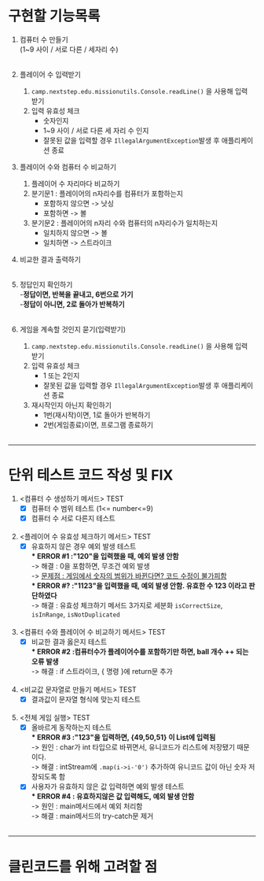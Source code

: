 # 구현할 기능목록
1. 컴퓨터 수 만들기<br>
   (1~9 사이 / 서로 다른 / 세자리 수)<br>
   <br>

2. 플레이어 수 입력받기
    1) `camp.nextstep.edu.missionutils.Console.readLine()` 을 사용해 입력 받기
    2) 입력 유효성 체크
        * 숫자인지
        * 1~9 사이 / 서로 다른 세 자리 수 인지
        * 잘못된 값을 입력할 경우 `IllegalArgumentException`발생 후 애플리케이션 종료
          <br>

3. 플레이어 수와 컴퓨터 수 비교하기
    1) 플레이어 수 자리마다 비교하기
    2) 분기문1 : 플레이어의 n자리수를 컴퓨터가 포함하는지
        * 포함하지 않으면 -> 낫싱
        * 포함하면 -> 볼
    3) 분기문2 : 플레이어의 n자리 수와 컴퓨터의 n자리수가 일치하는지
        * 일치하지 않으면 -> 볼
        * 일치하면 -> 스트라이크
          <br>
4. 비교한 결과 출력하기<br>
   <br>
5. 정답인지 확인하기<br>
   -**정답이면, 반복을 끝내고, 6번으로 가기**<br>
   -**정답이 아니면, 2로 돌아가 반복하기**
   <br>
   <br>
6. 게임을 계속할 것인지 묻기(입력받기)
    1) `camp.nextstep.edu.missionutils.Console.readLine()` 을 사용해 입력 받기
    2) 입력 유효성 체크
        * 1 또는 2인지
        * 잘못된 값을 입력할 경우 `IllegalArgumentException`발생 후 애플리케이션 종료
    3) 재시작인지 아닌지 확인하기
        - 1번(재시작)이면, 1로 돌아가 반복하기
        - 2번(게임종료)이면, 프로그램 종료하기
          <br>
          <br>

---
# 단위 테스트 코드 작성 및 FIX
1. <컴퓨터 수 생성하기 메서드> TEST
    - [X] 컴퓨터 수 범위 테스트 (1<= number<=9)
    - [X] 컴퓨터 수 서로 다른지 테스트<br><br>
2. <플레이어 수 유효성 체크하기 메서드> TEST
    - [X] 유효하지 않은 경우 예외 발생 테스트<br>
      <strong>* ERROR #1 :\"120"을 입력했을 때, 예외 발생 안함 </strong><br>
      -> 해결 : 0을 포함하면, 무조건 예외 발생<br>
      -> <u>문제점 : 게임에서 숫자의 범위가 바뀐다면? 코드 수정이 불가피함</u><br>
      <strong>* ERROR #? :\"1123"을 입력했을 때, 예외 발생 안함. 유효한 수 123 이라고 판단하였다 </strong><br>
      -> 해결 : 유효성 체크하기 메서드 3가지로 세분화
      `isCorrectSize`, `isInRange`, `isNotDuplicated` <br><br>
3. <컴퓨터 수와 플레이어 수 비교하기 메서드> TEST
    - [X] 비교한 결과 옳은지 테스트<br>
      <strong>* ERROR #2 :컴퓨터수가 플레이어수를 포함하기만 하면, ball 개수 ++ 되는 오류 발생 </strong><br>
      -> 해결 : if 스트라이크, { 명령 }에 return문 추가<br><br>
4. <비교값 문자열로 만들기 메서드> TEST
    - [X] 결과값이 문자열 형식에 맞는지 테스트<br><br>
5. <전체 게임 실행> TEST
    - [X] 올바르게 동작하는지 테스트<br>
      <strong>* ERROR #3 :\"123"을 입력하면, {49,50,51} 이 List<Integer>에 입력됨 </strong><br>
      -> 원인 : char가 int 타입으로 바뀌면서, 유니코드가 리스트에 저장됐기 때문이다.<br>
      -> 해결 : intStream에 `.map(i->i-'0')` 추가하여 유니코드 값이 아닌 숫자 저장되도록 함<br>
    - [X] 사용자가 유효하지 않은 값 입력하면 예외 발생 테스트<br>
      <strong>* ERROR #4 : 유효하지않은 값 입력해도, 예외 발생 안함 </strong><br>
      -> 원인 : main메서드에서 예외 처리함<br>
      -> 해결 : main메서드의 try-catch문 제거<br><br>

---
# 클린코드를 위해 고려할 점